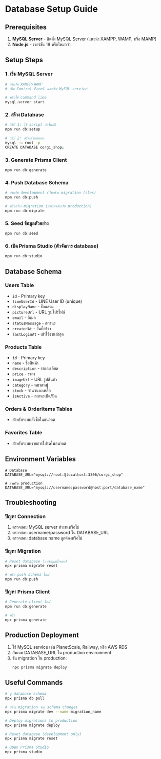 # Database Setup Guide

## Prerequisites

1. **MySQL Server** - ติดตั้ง MySQL Server (แนะนำ XAMPP, WAMP, หรือ MAMP)
2. **Node.js** - เวอร์ชัน 18 หรือใหม่กว่า

## Setup Steps

### 1. เริ่ม MySQL Server
```bash
# สำหรับ XAMPP/WAMP
# เปิด Control Panel และเริ่ม MySQL service

# หรือใช้ command line
mysql.server start
```

### 2. สร้าง Database
```bash
# วิธีที่ 1: ใช้ script อัตโนมัติ
npm run db:setup

# วิธีที่ 2: สร้างด้วยตนเอง
mysql -u root -p
CREATE DATABASE corgi_shop;
```

### 3. Generate Prisma Client
```bash
npm run db:generate
```

### 4. Push Database Schema
```bash
# สำหรับ development (ไม่สร้าง migration files)
npm run db:push

# หรือสร้าง migration (แนะนำสำหรับ production)
npm run db:migrate
```

### 5. Seed ข้อมูลตัวอย่าง
```bash
npm run db:seed
```

### 6. เปิด Prisma Studio (ตัวจัดการ database)
```bash
npm run db:studio
```

## Database Schema

### Users Table
- `id` - Primary key
- `lineUserId` - LINE User ID (unique)
- `displayName` - ชื่อแสดง
- `pictureUrl` - URL รูปโปรไฟล์
- `email` - อีเมล
- `statusMessage` - สถานะ
- `createdAt` - วันที่สร้าง
- `lastLoginAt` - เข้าใช้งานล่าสุด

### Products Table
- `id` - Primary key
- `name` - ชื่อสินค้า
- `description` - รายละเอียด
- `price` - ราคา
- `imageUrl` - URL รูปสินค้า
- `category` - หมวดหมู่
- `stock` - จำนวนคงเหลือ
- `isActive` - สถานะเปิด/ปิด

### Orders & OrderItems Tables
- สำหรับระบบสั่งซื้อในอนาคต

### Favorites Table
- สำหรับระบบรายการโปรดในอนาคต

## Environment Variables

```env
# Database
DATABASE_URL="mysql://root:@localhost:3306/corgi_shop"

# สำหรับ production
DATABASE_URL="mysql://username:password@host:port/database_name"
```

## Troubleshooting

### ปัญหา Connection
1. ตรวจสอบ MySQL server ทำงานหรือไม่
2. ตรวจสอบ username/password ใน DATABASE_URL
3. ตรวจสอบ database name ถูกต้องหรือไม่

### ปัญหา Migration
```bash
# Reset database (ลบข้อมูลทั้งหมด)
npx prisma migrate reset

# หรือ push schema ใหม่
npm run db:push
```

### ปัญหา Prisma Client
```bash
# Generate client ใหม่
npm run db:generate

# หรือ
npx prisma generate
```

## Production Deployment

1. ใช้ MySQL service เช่น PlanetScale, Railway, หรือ AWS RDS
2. อัพเดท DATABASE_URL ใน production environment
3. รัน migration ใน production:
   ```bash
   npx prisma migrate deploy
   ```

## Useful Commands

```bash
# ดู database schema
npx prisma db pull

# สร้าง migration จาก schema changes
npx prisma migrate dev --name migration_name

# Deploy migrations to production
npx prisma migrate deploy

# Reset database (development only)
npx prisma migrate reset

# Open Prisma Studio
npx prisma studio
```